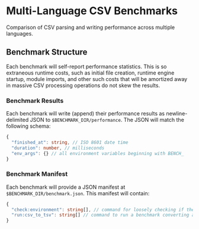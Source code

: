 # Multi-Language CSV Benchmarks

Comparison of CSV parsing and writing performance across multiple languages.

## Benchmark Structure

Each benchmark will self-report performance statistics. This is so extraneous runtime costs, such as initial file creation, runtime engine startup, module imports, and other such costs that will be amortized away in massive CSV processing operations do not skew the results.

### Benchmark Results

Each benchmark will write (append) their performance results as newline-delimited JSON to `$BENCHMARK_DIR/performance`. The JSON will match the following schema:

```typescript
{
  "finished_at": string, // ISO 8601 date time
  "duration": number, // milliseconds
  "env_args": {} // all environment variables beginning with BENCH_
}
```

### Benchmark Manifest

Each benchmark will provide a JSON manifest at `$BENCHMARK_DIR/benchmark.json`. This manifest will contain:

```typescript
{
  "check:environment": string[], // command for loosely checking if the host environment has been correctly setup to run the benchmark
  "run:csv_to_tsv": string[] // command to run a benchmark converting a CSV to a TSV; expects BENCH_IN_CSV and BENCH_IN_TSV to be present in env vars
}
```
